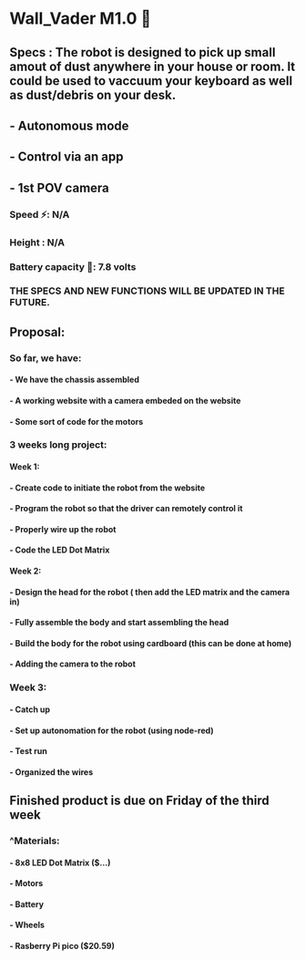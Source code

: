 # Wall_Vader M1.0 🤖
## Specs : The robot is designed to pick up small amout of dust anywhere in your house or room. It could be used to vaccuum your keyboard as well as dust/debris on your desk.
## - Autonomous mode
## - Control via an app 
## - 1st POV camera
### Speed ⚡: N/A
### Height : N/A
### Battery capacity 🔋: 7.8 volts
### THE SPECS AND NEW FUNCTIONS WILL BE UPDATED IN THE FUTURE.
## Proposal:
### So far, we have:
#### - We have the chassis assembled
#### - A working website with a camera embeded on the website 
#### - Some sort of code for the motors
### 3 weeks long project:
#### Week 1:
#### - Create code to initiate the robot from the website
#### - Program the robot so that the driver can remotely control it
#### - Properly wire up the robot
#### - Code the LED Dot Matrix
#### Week 2:
#### - Design the head for the robot ( then add the LED matrix and the camera in)
#### - Fully assemble the body and start assembling the head
#### - Build the body for the robot using cardboard (this can be done at home)
#### - Adding the camera to the robot 
### Week 3:
#### - Catch up 
#### - Set up autonomation for the robot (using node-red)
#### - Test run 
#### - Organized the wires 

## Finished product is due on Friday of the third week

### ^Materials: 
#### - 8x8 LED Dot Matrix ($...)
#### - Motors 
#### - Battery
#### - Wheels 
#### - Rasberry Pi pico ($20.59)




